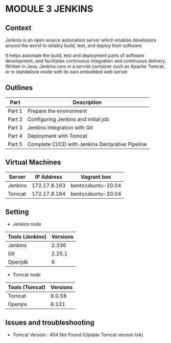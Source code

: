# MODULE 3 JENKINS

## Context

Jenkins is an open source automation server which enables developers around the world to reliably build, test, and deploy their software.

It helps automate the build, test and deployment parts of software development, and facilitates continuous integration and continuous delivery. Written in Java, Jenkins runs in a servlet container such as Apache Tomcat, or in standalone mode with its own embedded web server. 



## Outlines

Part      | Description
----------|-------
Part 1    | Prepare the environment
Part 2    | Configuring Jenkins and initial job
Part 3    | Jenkins integration with Git
Part 4    | Deployment with Tomcat
Part 5    | Complete CI/CD with Jenkins Declarative Pipeline


## Virtual Machines

Server        | IP Address      |  Vagrant box
--------------|-----------------|---------------
Jenkins       | 172.17.8.163    | bento/ubuntu-20.04
Tomcat        | 172.17.8.164    | bento/ubuntu-20.04


## Setting

- Jenkins node

Tools (Jenkins)           | Versions
--------------------------|-------
Jenkins                   | 2.336
Git                       | 2.25.1
Openjdk                   | 8

- Tomcat node

Tools (Tomcat)            | Versions
--------------------------|-------
Tomcat                    | 9.0.58
Openjre                   | 8.131


## Issues and troubleshooting

- Tomcat Version : 404 Not Found (Update Tomcat version link)
